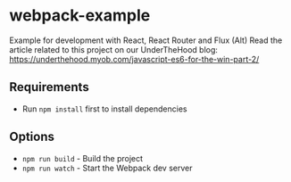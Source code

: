 # webpack-example
Example for development with React, React Router and Flux (Alt)
Read the article related to this project on our UnderTheHood blog: https://underthehood.myob.com/javascript-es6-for-the-win-part-2/ 

## Requirements
* Run `npm install` first to install dependencies

## Options
* `npm run build` - Build the project
* `npm run watch` - Start the Webpack dev server
